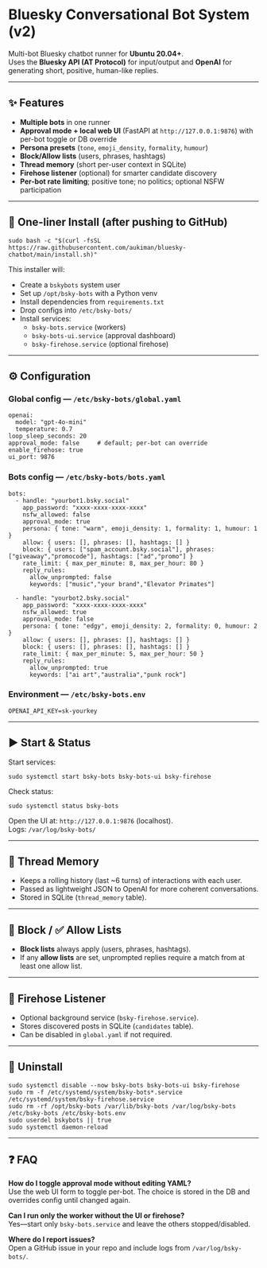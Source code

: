 # Bluesky Conversational Bot System (v2)

Multi-bot Bluesky chatbot runner for **Ubuntu 20.04+**.  
Uses the **Bluesky API (AT Protocol)** for input/output and **OpenAI** for generating short, positive, human-like replies.

---

## ✨ Features

- **Multiple bots** in one runner
- **Approval mode + local web UI** (FastAPI at `http://127.0.0.1:9876`) with per-bot toggle or DB override
- **Persona presets** (`tone`, `emoji_density`, `formality`, `humour`)
- **Block/Allow lists** (users, phrases, hashtags)
- **Thread memory** (short per-user context in SQLite)
- **Firehose listener** (optional) for smarter candidate discovery
- **Per-bot rate limiting**; positive tone; no politics; optional NSFW participation

---

## 🚀 One-liner Install (after pushing to GitHub)

```copy
sudo bash -c "$(curl -fsSL https://raw.githubusercontent.com/aukiman/bluesky-chatbot/main/install.sh)"
```

This installer will:
- Create a `bskybots` system user
- Set up `/opt/bsky-bots` with a Python venv
- Install dependencies from `requirements.txt`
- Drop configs into `/etc/bsky-bots/`
- Install services:
  - `bsky-bots.service` (workers)
  - `bsky-bots-ui.service` (approval dashboard)
  - `bsky-firehose.service` (optional firehose)

---

## ⚙️ Configuration

### Global config — `/etc/bsky-bots/global.yaml`

```copy
openai:
  model: "gpt-4o-mini"
  temperature: 0.7
loop_sleep_seconds: 20
approval_mode: false     # default; per-bot can override
enable_firehose: true
ui_port: 9876
```

### Bots config — `/etc/bsky-bots/bots.yaml`

```copy
bots:
  - handle: "yourbot1.bsky.social"
    app_password: "xxxx-xxxx-xxxx-xxxx"
    nsfw_allowed: false
    approval_mode: true
    persona: { tone: "warm", emoji_density: 1, formality: 1, humour: 1 }
    allow: { users: [], phrases: [], hashtags: [] }
    block: { users: ["spam_account.bsky.social"], phrases: ["giveaway","promocode"], hashtags: ["ad","promo"] }
    rate_limit: { max_per_minute: 8, max_per_hour: 80 }
    reply_rules:
      allow_unprompted: false
      keywords: ["music","your brand","Elevator Primates"]

  - handle: "yourbot2.bsky.social"
    app_password: "xxxx-xxxx-xxxx-xxxx"
    nsfw_allowed: true
    approval_mode: false
    persona: { tone: "edgy", emoji_density: 2, formality: 0, humour: 2 }
    allow: { users: [], phrases: [], hashtags: [] }
    block: { users: [], phrases: [], hashtags: [] }
    rate_limit: { max_per_minute: 5, max_per_hour: 50 }
    reply_rules:
      allow_unprompted: true
      keywords: ["ai art","australia","punk rock"]
```

### Environment — `/etc/bsky-bots.env`

```copy
OPENAI_API_KEY=sk-yourkey
```

---

## ▶️ Start & Status

Start services:

```copy
sudo systemctl start bsky-bots bsky-bots-ui bsky-firehose
```

Check status:

```copy
sudo systemctl status bsky-bots
```

Open the UI at: `http://127.0.0.1:9876` (localhost).  
Logs: `/var/log/bsky-bots/`

---

## 🧠 Thread Memory

- Keeps a rolling history (last ~6 turns) of interactions with each user.
- Passed as lightweight JSON to OpenAI for more coherent conversations.
- Stored in SQLite (`thread_memory` table).

---

## 🚫 Block / ✅ Allow Lists

- **Block lists** always apply (users, phrases, hashtags).  
- If any **allow lists** are set, unprompted replies require a match from at least one allow list.

---

## 🌊 Firehose Listener

- Optional background service (`bsky-firehose.service`).  
- Stores discovered posts in SQLite (`candidates` table).  
- Can be disabled in `global.yaml` if not required.

---

## 🧹 Uninstall

```copy
sudo systemctl disable --now bsky-bots bsky-bots-ui bsky-firehose
sudo rm -f /etc/systemd/system/bsky-bots*.service /etc/systemd/system/bsky-firehose.service
sudo rm -rf /opt/bsky-bots /var/lib/bsky-bots /var/log/bsky-bots /etc/bsky-bots /etc/bsky-bots.env
sudo userdel bskybots || true
sudo systemctl daemon-reload
```

---

## ❓ FAQ

**How do I toggle approval mode without editing YAML?**  
Use the web UI form to toggle per-bot. The choice is stored in the DB and overrides config until changed again.

**Can I run only the worker without the UI or firehose?**  
Yes—start only `bsky-bots.service` and leave the others stopped/disabled.

**Where do I report issues?**  
Open a GitHub issue in your repo and include logs from `/var/log/bsky-bots/`.

